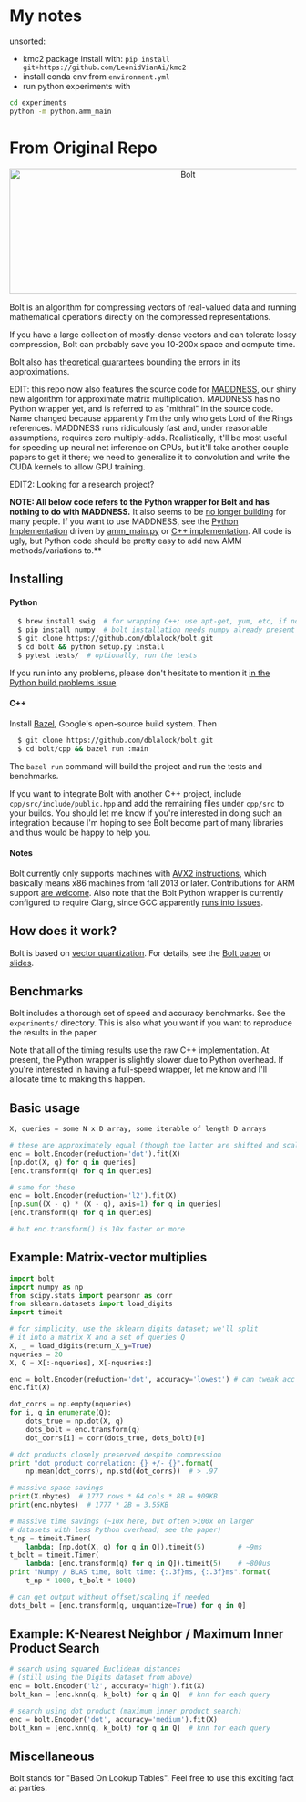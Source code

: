 
# My notes

unsorted:
* kmc2 package install with: `pip install git+https://github.com/LeonidVianAi/kmc2`
* install conda env from `environment.yml`
* run python experiments with 
```bash
cd experiments
python -m python.amm_main
```

# From Original Repo

<p align="center">
  <img src="https://github.com/dblalock/bolt/blob/master/assets/bolt.jpg?raw=true" alt="Bolt" width="611px" height="221px"/>
  <!-- <img src="https://github.com/dblalock/bolt/blob/master/assets/bolt.jpg?raw=true" alt="Bolt" width="685px" height="248px"/> -->
</p>

Bolt is an algorithm for compressing vectors of real-valued data and running mathematical operations directly on the compressed representations.

If you have a large collection of mostly-dense vectors and can tolerate lossy compression, Bolt can probably save you 10-200x space and compute time.

Bolt also has [theoretical guarantees](https://github.com/dblalock/bolt/blob/master/assets/bolt-theory.pdf?raw=true) bounding the errors in its approximations.

EDIT: this repo now also features the source code for [MADDNESS](https://arxiv.org/abs/2106.10860), our shiny new algorithm for approximate matrix multiplication. MADDNESS has no Python wrapper yet, and is referred to as "mithral" in the source code. Name changed because apparently I'm the only who gets Lord of the Rings references. MADDNESS runs ridiculously fast and, under reasonable assumptions, requires zero multiply-adds. Realistically, it'll be most useful for speeding up neural net inference on CPUs, but it'll take another couple papers to get it there; we need to generalize it to convolution and write the CUDA kernels to allow GPU training. <!-- (it's lightweight, but still full strength! Get it? Guys...?). -->

EDIT2: Looking for a research project?

**NOTE: All below code refers to the Python wrapper for Bolt and has nothing to do with MADDNESS.** It also seems to be [no longer building](https://github.com/dblalock/bolt/issues/4) for many people. If you want to use MADDNESS, see the [Python Implementation](https://github.com/dblalock/bolt/blob/45454e6cfbc9300a43da6770abf9715674b47a0f/experiments/python/vq_amm.py#L273) driven by [amm_main.py](https://github.com/dblalock/bolt/blob/45454e6cfbc9300a43da6770abf9715674b47a0f/experiments/python/amm_main.py) or [C++ implementation](https://github.com/dblalock/bolt/blob/45454e6cfbc9300a43da6770abf9715674b47a0f/cpp/src/quantize/mithral.cpp). All code is ugly, but Python code should be pretty easy to add new AMM methods/variations to.**

<!-- NOTE: All the code, documentation, and results associated with Bolt's KDD paper can be found in the `experiments/` directory. See the README therein for details. A cleaned-up version of the paper is available [here](https://github.com/dblalock/bolt/blob/master/assets/bolt.pdf?raw=true). -->

## Installing

#### Python

```bash
  $ brew install swig  # for wrapping C++; use apt-get, yum, etc, if not OS X
  $ pip install numpy  # bolt installation needs numpy already present
  $ git clone https://github.com/dblalock/bolt.git
  $ cd bolt && python setup.py install
  $ pytest tests/  # optionally, run the tests
```

If you run into any problems, please don't hesitate to mention it [in the Python build problems issue](https://github.com/dblalock/bolt/issues/4).

#### C++

Install [Bazel](https://bazel.build), Google's open-source build system. Then
```bash
  $ git clone https://github.com/dblalock/bolt.git
  $ cd bolt/cpp && bazel run :main
```

The `bazel run` command will build the project and run the tests and benchmarks.

If you want to integrate Bolt with another C++ project, include `cpp/src/include/public.hpp` and add the remaining files under `cpp/src` to your builds. You should let me know if you're interested in doing such an integration because I'm hoping to see Bolt become part of many libraries and thus would be happy to help you. <!-- Note that the `BoltEncoder` object you'll interact with presently needs something else to feed it k-means centroids-see `python/bolt/bolt_api.py` for an example. -->

#### Notes

Bolt currently only supports machines with [AVX2 instructions](https://en.wikipedia.org/wiki/Advanced_Vector_Extensions#Advanced_Vector_Extensions_2), which basically means x86 machines from fall 2013 or later. Contributions for ARM support [are welcome](https://github.com/dblalock/bolt/issues/2). Also note that the Bolt Python wrapper is currently configured to require Clang, since GCC apparently [runs into issues](https://github.com/dblalock/bolt/issues/4).

## How does it work?

Bolt is based on [vector quantization](https://en.wikipedia.org/wiki/Vector_quantization). For details, see the [Bolt paper](https://arxiv.org/abs/1706.10283) or [slides](https://github.com/dblalock/bolt/blob/master/assets/bolt-slides.pdf?raw=true).

## Benchmarks

Bolt includes a thorough set of speed and accuracy benchmarks. See the `experiments/` directory. This is also what you want if you want to reproduce the results in the paper.

Note that all of the timing results use the raw C++ implementation. At present, the Python wrapper is slightly slower due to Python overhead. If you're interested in having a full-speed wrapper, let me know and I'll allocate time to making this happen.

## Basic usage
```python
X, queries = some N x D array, some iterable of length D arrays

# these are approximately equal (though the latter are shifted and scaled)
enc = bolt.Encoder(reduction='dot').fit(X)
[np.dot(X, q) for q in queries]
[enc.transform(q) for q in queries]

# same for these
enc = bolt.Encoder(reduction='l2').fit(X)
[np.sum((X - q) * (X - q), axis=1) for q in queries]
[enc.transform(q) for q in queries]

# but enc.transform() is 10x faster or more
```

## Example: Matrix-vector multiplies

```python
import bolt
import numpy as np
from scipy.stats import pearsonr as corr
from sklearn.datasets import load_digits
import timeit

# for simplicity, use the sklearn digits dataset; we'll split
# it into a matrix X and a set of queries Q
X, _ = load_digits(return_X_y=True)
nqueries = 20
X, Q = X[:-nqueries], X[-nqueries:]

enc = bolt.Encoder(reduction='dot', accuracy='lowest') # can tweak acc vs speed
enc.fit(X)

dot_corrs = np.empty(nqueries)
for i, q in enumerate(Q):
    dots_true = np.dot(X, q)
    dots_bolt = enc.transform(q)
    dot_corrs[i] = corr(dots_true, dots_bolt)[0]

# dot products closely preserved despite compression
print "dot product correlation: {} +/- {}".format(
    np.mean(dot_corrs), np.std(dot_corrs))  # > .97

# massive space savings
print(X.nbytes)  # 1777 rows * 64 cols * 8B = 909KB
print(enc.nbytes)  # 1777 * 2B = 3.55KB

# massive time savings (~10x here, but often >100x on larger
# datasets with less Python overhead; see the paper)
t_np = timeit.Timer(
    lambda: [np.dot(X, q) for q in Q]).timeit(5)        # ~9ms
t_bolt = timeit.Timer(
    lambda: [enc.transform(q) for q in Q]).timeit(5)    # ~800us
print "Numpy / BLAS time, Bolt time: {:.3f}ms, {:.3f}ms".format(
    t_np * 1000, t_bolt * 1000)

# can get output without offset/scaling if needed
dots_bolt = [enc.transform(q, unquantize=True) for q in Q]
```

## Example: K-Nearest Neighbor / Maximum Inner Product Search
```python
# search using squared Euclidean distances
# (still using the Digits dataset from above)
enc = bolt.Encoder('l2', accuracy='high').fit(X)
bolt_knn = [enc.knn(q, k_bolt) for q in Q]  # knn for each query

# search using dot product (maximum inner product search)
enc = bolt.Encoder('dot', accuracy='medium').fit(X)
bolt_knn = [enc.knn(q, k_bolt) for q in Q]  # knn for each query
```

## Miscellaneous

Bolt stands for "Based On Lookup Tables". Feel free to use this exciting fact at parties.

<!-- 2) If you use Bolt, let me know and I'll link to your project/company. -->

